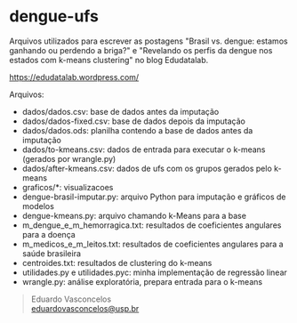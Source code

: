# dengue-ufs
Arquivos utilizados para escrever as postagens "Brasil vs. dengue: estamos ganhando ou perdendo a briga?" e "Revelando os perfis da dengue nos estados com k-means clustering" no blog Edudatalab.

https://edudatalab.wordpress.com/

Arquivos:
* dados/dados.csv: base de dados antes da imputação
* dados/dados-fixed.csv: base de dados depois da imputação
* dados/dados.ods: planilha contendo a base de dados antes da imputação
* dados/to-kmeans.csv: dados de entrada para executar o k-means (gerados por wrangle.py)
* dados/after-kmeans.csv: dados de ufs com os grupos gerados pelo k-means
* graficos/*: visualizacoes
* dengue-brasil-imputar.py: arquivo Python para imputação e gráficos de modelos
* dengue-kmeans.py: arquivo chamando k-Means para a base
* m_dengue_e_m_hemorragica.txt: resultados de coeficientes angulares para a doença
* m_medicos_e_m_leitos.txt: resultados de coeficientes angulares para a saúde brasileira
* centroides.txt: resultados de clustering do k-means
* utilidades.py e utilidades.pyc: minha implementação de regressão linear
* wrangle.py: análise exploratória, prepara entrada para o k-means

> Eduardo Vasconcelos<br>
> eduardovasconcelos@usp.br
